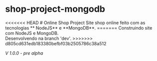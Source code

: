 # shop-project-mongodb
<p>
<<<<<<< HEAD
# Online Shop Project
  Site shop online feito com as tecnologias ** NodeJS** e **MongoDB**.
=======
  Construindo site com NodeJS e MongoDB.</br>
  Desenvolvendo na branch 'dev'.
>>>>>>> d805cd631edb183380befbf03b2505786c38a512
</p>
<em> V 1.0.0 - pre alpha</em>